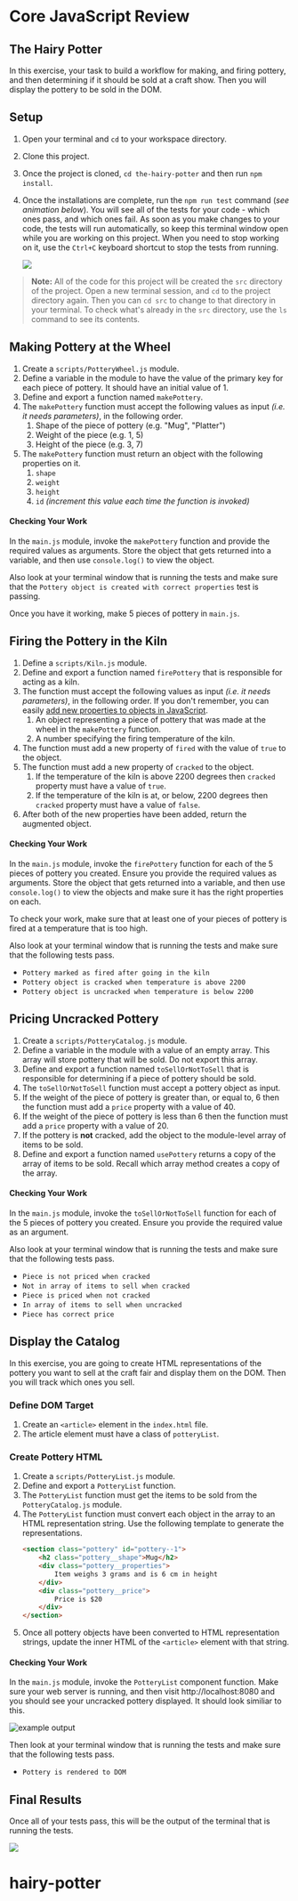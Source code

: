 # Core JavaScript Review

## The Hairy Potter

In this exercise, your task to build a workflow for making, and firing pottery, and then determining if it should be sold at a craft show. Then you will display the pottery to be sold in the DOM.

## Setup

1. Open your terminal and `cd` to your workspace directory.
1. Clone this project.
1. Once the project is cloned, `cd the-hairy-potter` and then run `npm install`.
1. Once the installations are complete, run the `npm run test` command (_see animation below_). You will see all of the tests for your code - which ones pass, and which ones fail. As soon as you make changes to your code, the tests will run automatically, so keep this terminal window open while you are working on this project. When you need to stop working on it, use the `Ctrl+C` keyboard shortcut to stop the tests from running.

    ![](./jest-initial.gif)


> **Note:** All of the code for this project will be created the `src` directory of the project. Open a new terminal session, and `cd` to the project directory again. Then you can `cd src` to change to that directory in your terminal. To check what's already in the `src` directory, use the `ls` command to see its contents.

## Making Pottery at the Wheel

1. Create a `scripts/PotteryWheel.js` module.
1. Define a variable in the module to have the value of the primary key for each piece of pottery. It should have an initial value of 1.
1. Define and export a function named `makePottery`.
1. The `makePottery` function must accept the following values as input _(i.e. it needs parameters)_, in the following order.
    1. Shape of the piece of pottery (e.g. "Mug", "Platter")
    1. Weight of the piece (e.g. 1, 5)
    1. Height of the piece (e.g. 3, 7)
1. The `makePottery` function must return an object with the following properties on it.
    1. `shape`
    1. `weight`
    1. `height`
    1. `id` _(increment this value each time the function is invoked)_

#### Checking Your Work

In the `main.js` module, invoke the `makePottery` function and provide the required values as arguments. Store the object that gets returned into a variable, and then use `console.log()` to view the object.


Also look at your terminal window that is running the tests and make sure that the `Pottery object is created with correct properties` test is passing.

Once you have it working, make 5 pieces of pottery in `main.js`.

## Firing the Pottery in the Kiln

1. Define a `scripts/Kiln.js` module.
1. Define and export a function named `firePottery` that is responsible for acting as a kiln.
1. The function must accept the following values as input _(i.e. it needs parameters)_, in the following order. If you don't remember, you can easily [add new properties to objects in JavaScript](https://www.dyn-web.com/tutorials/object-literal/properties.php).
    1. An object representing a piece of pottery that was made at the wheel in the `makePottery` function.
    1. A number specifying the firing temperature of the kiln.
1. The function must add a new property of `fired` with the value of `true` to the object.
1. The function must add a new property of `cracked` to the object.
    1. If the temperature of the kiln is above 2200 degrees then `cracked` property must have a value of `true`.
    1. If the temperature of the kiln is at, or below,  2200 degrees then `cracked` property must have a value of `false`.
1. After both of the new properties have been added, return the augmented object.

#### Checking Your Work

In the `main.js` module, invoke the `firePottery` function for each of the 5 pieces of pottery you created. Ensure you provide the required values as arguments. Store the object that gets returned into a variable, and then use `console.log()` to view the objects and make sure it has the right properties on each.

To check your work, make sure that at least one of your pieces of pottery is fired at a temperature that is too high.

Also look at your terminal window that is running the tests and make sure that the following tests pass.

* `Pottery marked as fired after going in the kiln`
* `Pottery object is cracked when temperature is above 2200`
* `Pottery object is uncracked when temperature is below 2200`


## Pricing Uncracked Pottery

1. Create a `scripts/PotteryCatalog.js` module.
1. Define a variable in the module with a value of an empty array. This array will store pottery that will be sold. Do not export this array.
1. Define and export a function named `toSellOrNotToSell` that is responsible for determining if a piece of pottery should be sold.
1. The `toSellOrNotToSell` function must accept a pottery object as input.
1. If the weight of the piece of pottery is greater than, or equal to, 6 then the function must add a `price` property with a value of 40.
1. If the weight of the piece of pottery is less than 6 then the function must add a `price` property with a value of 20.
1. If the pottery is **not** cracked, add the object to the module-level array of items to be sold.
1. Define and export a function named `usePottery` returns a copy of the array of items to be sold. Recall which array method creates a copy of the array.

#### Checking Your Work

In the `main.js` module, invoke the `toSellOrNotToSell` function for each of the 5 pieces of pottery you created. Ensure you provide the required value as an argument.

Also look at your terminal window that is running the tests and make sure that the following tests pass.

* `Piece is not priced when cracked`
* `Not in array of items to sell when cracked`
* `Piece is priced when not cracked`
* `In array of items to sell when uncracked`
* `Piece has correct price`

## Display the Catalog

In this exercise, you are going to create HTML representations of the pottery you want to sell at the craft fair and display them on the DOM. Then you will track which ones you sell.

### Define DOM Target

1. Create an `<article>` element in the `index.html` file.
1. The article element must have a class of `potteryList`.

### Create Pottery HTML

1. Create a `scripts/PotteryList.js` module.
1. Define and export a `PotteryList` function.
1. The `PotteryList` function must get the items to be sold from the `PotteryCatalog.js` module.
1. The `PotteryList` function must convert each object in the array to an HTML representation string. Use the following template to generate the representations.
    ```html
    <section class="pottery" id="pottery--1">
        <h2 class="pottery__shape">Mug</h2>
        <div class="pottery__properties">
            Item weighs 3 grams and is 6 cm in height
        </div>
        <div class="pottery__price">
            Price is $20
        </div>
    </section>
    ```
1. Once all pottery objects have been converted to HTML representation strings, update the inner HTML of the `<article>` element with that string.

#### Checking Your Work

In the `main.js` module, invoke the `PotteryList` component function. Make sure your web server is running, and then visit http://localhost:8080 and you should see your uncracked pottery displayed. It should look similiar to this.

![example output](./pottery.png)


Then look at your terminal window that is running the tests and make sure that the following tests pass.

* `Pottery is rendered to DOM`



## Final Results

Once all of your tests pass, this will be the output of the terminal that is running the tests.

![](./jest-test-run.gif)
# hairy-potter
